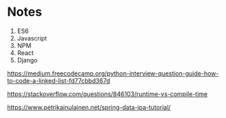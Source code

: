# Notes

1. ES6
2. Javascript
3. NPM
4. React
5. Django




https://medium.freecodecamp.org/python-interview-question-guide-how-to-code-a-linked-list-fd77cbbd367d


https://stackoverflow.com/questions/846103/runtime-vs-compile-time


https://www.petrikainulainen.net/spring-data-jpa-tutorial/

